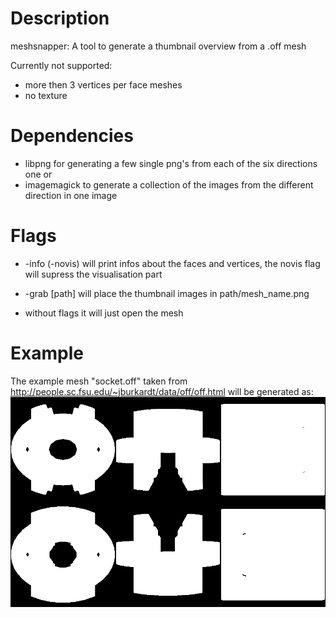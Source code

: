 # Description

meshsnapper: A tool to generate a thumbnail overview from a .off mesh

Currently not supported:
* more then 3 vertices per face meshes
* no texture


# Dependencies

* libpng for generating a few single png's from each of the six directions one or
* imagemagick to generate a collection of the images from the different direction in one image

# Flags

* -info (-novis) will print infos about the faces and vertices, the novis flag will supress the visualisation part
* -grab [path]   will place the thumbnail images in path/mesh_name.png

* without flags it will just open the mesh

# Example

The example mesh "socket.off" taken from http://people.sc.fsu.edu/~jburkardt/data/off/off.html
will be generated as:
![example.png](socket.png)
